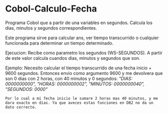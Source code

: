 # Cobol-Calculo-Fecha

Programa Cobol que a partir de una variables en segundos. Calcula los dias, minutos y segundos correspondientes.

Este programa sirve para calcular ans, ver tiempo transcurrido o cualquier funcionada para determinar un tiempo determinado.

Ejecucion:
    Recibe como parametro los segundos (WS-SEGUNDOS). 
    A partir de este valor calcula cuandos dias, minutos y segundos que son.

Ejemplo:
    Necesito calcular el tiempo transcurrido de una fecha inicio + 9600 segundos. 
    Entonces envio como argumento 9600 y me devolvera que son 0 dias con 2 horas, con 40 minutos y 0 segundos:
    *"DIAS:     0000000000",*
    *"HORAS:    0000000002",* 
    *"MINUTOS:  0000000040",*
    *"SEGUNDOS: 0000"*
    
    Por lo cual a mi fecha inicio le sumare 2 horas mas 40 minutos, y me dara exacto en dias. Ya que aveces estas funciones en DB2 no da un dato correcto.
